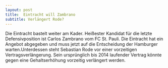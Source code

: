 ```yaml
---
layout: post
title:  Eintracht will Zambrano
subtitle: Verlängert Rode?
---
```


Die Eintracht bastelt weiter am Kader. Heißester Kandidat für die letzte Defensivposition ist Carlos Zambrano vom FC St. Pauli. Die Eintracht hat ein Angebot abgegeben und muss jetzt auf die Entscheidung der Hamburger warten.Unterdessen steht Sebastian Rode vor einer vorzeitigen Vertragsverlängerung. Sein ursprünglich bis 2014 laufender Vertrag könnte gegen eine Gehaltserhöhung vorzeitig verlängert werden.


